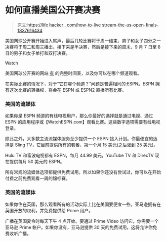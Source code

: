 # 如何直播美国公开赛决赛

> 原文:[https://life hacker . com/how-to-live stream-the-us-open-finals-1837616434](https://lifehacker.com/how-to-livestream-the-us-open-finals-1837616434)

美国网球公开赛开始进入尾声，最后几轮比赛将于周一结束，男子和女子四分之一决赛将于周二和周三播出，接下来是半决赛，然后是接下来的周末，9 月 7 日至 8 日的男子和女子单打和双打决赛。

Watch

美国网球公开赛的网站 [有](https://www.usopen.org/en_US/about/tv_us.html) 的完整时间表，以及你可以在哪个频道观看。

在实际比赛的情况下，对于“它在哪个频道？”问题是普遍相同的:ESPN。ESPN 拥有这次比赛的转播权，将会在 ESPN 或 ESPN2 直播所有比赛。

### 美国的流媒体

如果你是 ESPN 频道的有线电视用户，那么你最好的选择就是通过电视、通过 ESPN 的应用程序或【WatchESPN.com】观看比赛。这些数字选项需要有线电视登录。

除此之外，大多数主流流媒体服务至少提供一个 ESPN 接入计划。你最便宜的选择是 Sling TV，它目前提供所有的套餐，第一个月 15 美元(之后涨到 25 美元)。

Hulu TV 和富波电视都有 ESPN，每月 44.99 美元，YouTube TV 和 DirecTV 现在提供每月 50 美元的 ESPN。

所有常规的流媒体选项都提供免费试用，所以如果你还没有尝试过，你可以在开始付费之前免费观看一周的锦标赛。

### 英国的流媒体

如果你住在英国，那么观看所有的活动实际上比在美国要便宜一些。亚马逊拥有在英国开放的权利，并免费提供给 Prime 用户。

广播在英国夏令时每天下午 4 点开始。要通过 Prime Video 访问它，你需要一个亚马逊 Prime 帐户。如果你没有，亚马逊提供 30 天的免费试用，这将允许你免费收听广播。